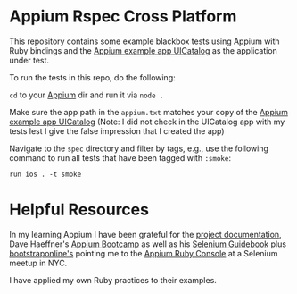 Appium Rspec Cross Platform
===========================

This repository contains some example blackbox tests using Appium with Ruby bindings and the [Appium example app UICatalog](http://github.com/appium/sample-code/blob/master/sample-code/examples/ruby/UICatalog.app.zip) as the application under test.

To run the tests in this repo, do the following:

<code>cd</code> to your [Appium](https://github.com/appium/appium) dir and run it via <code>node .</code>

Make sure the app path in the <code>appium.txt</code> matches your copy of the [Appium example app UICatalog](http://github.com/appium/sample-code/blob/master/sample-code/examples/ruby/UICatalog.app.zip) (Note: I did not check in the UICatalog app with my tests lest I give the false impression that I created the app)

Navigate to the <code>spec</code> directory and filter by tags, e.g., use the following command to run all tests that have been tagged with <code>:smoke</code>:

```
run ios . -t smoke
```

Helpful Resources
=================
In my learning Appium I have been grateful for the [project  documentation](http://appium.io/slate/en/master/?ruby#), Dave Haeffner's [Appium Bootcamp](http://sauceio.com/index.php/2014/07/appium-bootcamp-get-started-with-appium-testing-chapter-1/) as well as his [Selenium Guidebook](http://davehaeffner.com/selenium-guidebook/) plus 
[bootstraponline's](http://www.github.com/bootstraponline) pointing me to the [Appium Ruby Console](https://github.com/appium/ruby_console) at a Selenium meetup in NYC.

I have applied my own Ruby practices to their examples.
